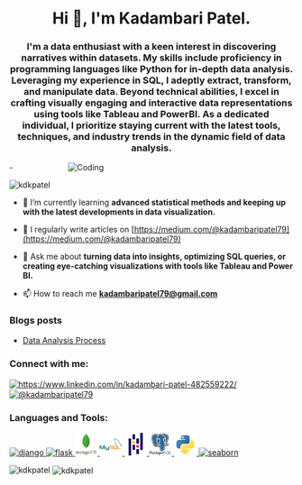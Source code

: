 

<h1 align="center">Hi 👋, I'm Kadambari Patel.</h1>
<h3 align="center">I'm a data enthusiast with a keen interest in discovering narratives within datasets. My skills include proficiency in programming languages like Python for in-depth data analysis. Leveraging my experience in SQL, I adeptly extract, transform, and manipulate data. Beyond technical abilities, I excel in crafting visually engaging and interactive data representations using tools like Tableau and PowerBI. As a dedicated individual, I prioritize staying current with the latest tools, techniques, and industry trends in the dynamic field of data analysis.</h3>
<img align="right" alt="Coding" width="400" src="https://miro.medium.com/v2/resize:fit:679/1*DsIpnvUFCtKFEXCWLx3g5Q.gif">
- <p> <img src="https://komarev.com/ghpvc/?username=kdkpatel&label=Profile%20views&color=0e75b6&style=flat" alt="kdkpatel" /> </p>

- 🌱 I’m currently learning **advanced statistical methods and keeping up with the latest developments in data visualization.**

- 📝 I regularly write articles on [https://medium.com/@kadambaripatel79](https://medium.com/@kadambaripatel79)

- 💬 Ask me about **turning data into insights, optimizing SQL queries, or creating eye-catching visualizations with tools like Tableau and Power BI.**

- 📫 How to reach me **kadambaripatel79@gmail.com**

### Blogs posts
<!-- BLOG-POST-LIST:START -->
- [Data Analysis Process](https://medium.com/@kadambaripatel79/data-analysis-process-8eecb2bc696d?source=rss-71f27bd90b69------2)
<!-- BLOG-POST-LIST:END -->

<h3 align="left">Connect with me:</h3>
<p align="left">
<a href="https://www.linkedin.com/in/kadambari-patel-482559222/" target="blank"><img align="center" src="https://raw.githubusercontent.com/rahuldkjain/github-profile-readme-generator/master/src/images/icons/Social/linked-in-alt.svg" alt="https://www.linkedin.com/in/kadambari-patel-482559222/" height="30" width="40" /></a>
<a href="https://medium.com/@kadambaripatel79" target="blank"><img align="center" src="https://raw.githubusercontent.com/rahuldkjain/github-profile-readme-generator/master/src/images/icons/Social/medium.svg" alt="@kadambaripatel79" height="30" width="40" /></a>
</p>

<h3 align="left">Languages and Tools:</h3>
<p align="left"> <a href="https://www.djangoproject.com/" target="_blank" rel="noreferrer"> <img src="https://cdn.worldvectorlogo.com/logos/django.svg" alt="django" width="40" height="40"/> </a> <a href="https://flask.palletsprojects.com/" target="_blank" rel="noreferrer"> <img src="https://www.vectorlogo.zone/logos/pocoo_flask/pocoo_flask-icon.svg" alt="flask" width="40" height="40"/> </a> <a href="https://www.mongodb.com/" target="_blank" rel="noreferrer"> <img src="https://raw.githubusercontent.com/devicons/devicon/master/icons/mongodb/mongodb-original-wordmark.svg" alt="mongodb" width="40" height="40"/> </a> <a href="https://www.mysql.com/" target="_blank" rel="noreferrer"> <img src="https://raw.githubusercontent.com/devicons/devicon/master/icons/mysql/mysql-original-wordmark.svg" alt="mysql" width="40" height="40"/> </a> <a href="https://pandas.pydata.org/" target="_blank" rel="noreferrer"> <img src="https://raw.githubusercontent.com/devicons/devicon/2ae2a900d2f041da66e950e4d48052658d850630/icons/pandas/pandas-original.svg" alt="pandas" width="40" height="40"/> </a> <a href="https://www.postgresql.org" target="_blank" rel="noreferrer"> <img src="https://raw.githubusercontent.com/devicons/devicon/master/icons/postgresql/postgresql-original-wordmark.svg" alt="postgresql" width="40" height="40"/> </a> <a href="https://www.python.org" target="_blank" rel="noreferrer"> <img src="https://raw.githubusercontent.com/devicons/devicon/master/icons/python/python-original.svg" alt="python" width="40" height="40"/> </a> <a href="https://seaborn.pydata.org/" target="_blank" rel="noreferrer"> <img src="https://seaborn.pydata.org/_images/logo-mark-lightbg.svg" alt="seaborn" width="40" height="40"/> </a> </p>

<p><img align="left" src="https://github-readme-stats.vercel.app/api/top-langs?username=kdkpatel&show_icons=true&locale=en&layout=compact" alt="kdkpatel" /></p>

<p>&nbsp;<img align="center" src="https://github-readme-stats.vercel.app/api?username=kdkpatel&show_icons=true&locale=en" alt="kdkpatel" /></p>
